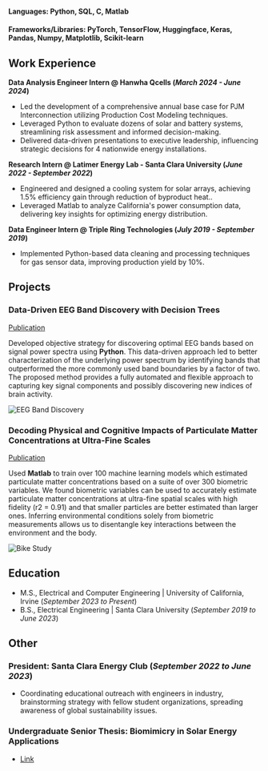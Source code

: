 #### Languages: Python, SQL, C, Matlab 
#### Frameworks/Libraries: PyTorch, TensorFlow, Huggingface, Keras, Pandas, Numpy, Matplotlib, Scikit-learn

## Work Experience
**Data Analysis Engineer Intern @ Hanwha Qcells (_March 2024 - June 2024_)**
- Led the development of a comprehensive annual base case for PJM Interconnection utilizing Production Cost Modeling techniques.
- Leveraged Python to evaluate dozens of solar and battery systems, streamlining risk assessment and informed decision-making.
- Delivered data-driven presentations to executive leadership, influencing strategic decisions for 4 nationwide energy installations.


**Research Intern @ Latimer Energy Lab - Santa Clara University (_June 2022 - September 2022_)**
- Engineered and designed a cooling system for solar arrays, achieving 1.5% efficiency gain through reduction of byproduct heat..
- Leveraged Matlab to analyze California's power consumption data, delivering key insights for optimizing energy distribution.


**Data Engineer Intern @ Triple Ring Technologies (_July 2019 - September 2019_)**
- Implemented Python-based data cleaning and processing techniques for gas sensor data, improving production yield by 10%.

## Projects
### Data-Driven EEG Band Discovery with Decision Trees
[Publication](https://www.mdpi.com/1424-8220/22/8/3048)

Developed objective strategy for discovering optimal EEG bands based on signal power spectra using **Python**. This data-driven approach led to better characterization of the underlying power spectrum by identifying bands that outperformed the more commonly used band boundaries by a factor of two. The proposed method provides a fully automated and flexible approach to capturing key signal components and possibly discovering new indices of brain activity.

![EEG Band Discovery](/assets/img/eeg_band_discovery.jpeg)

### Decoding Physical and Cognitive Impacts of Particulate Matter Concentrations at Ultra-Fine Scales
[Publication](https://www.mdpi.com/1424-8220/22/11/4240)

Used **Matlab** to train over 100 machine learning models which estimated particulate matter concentrations based on a suite of over 300 biometric variables. We found biometric variables can be used to accurately estimate particulate matter concentrations at ultra-fine spatial scales with high fidelity (r2 = 0.91) and that smaller particles are better estimated than larger ones. Inferring environmental conditions solely from biometric measurements allows us to disentangle key interactions between the environment and the body.

![Bike Study](/assets/img/bike_study.jpeg)

## Education							       		
- M.S., Electrical and Computer Engineering	| University of California, Irvine (_September 2023 to Present_)	 			        		
- B.S., Electrical Engineering | Santa Clara University (_September 2019 to June 2023_)

## Other
### President: Santa Clara Energy Club (_September 2022 to June 2023_)

- Coordinating educational outreach with engineers in industry, brainstorming strategy with fellow student organizations, spreading awareness of global sustainability issues.

### Undergraduate Senior Thesis: Biomimicry in Solar Energy Applications

- [Link](https://scholarcommons.scu.edu/cgi/viewcontent.cgi?article=1079&context=elec_senior)
